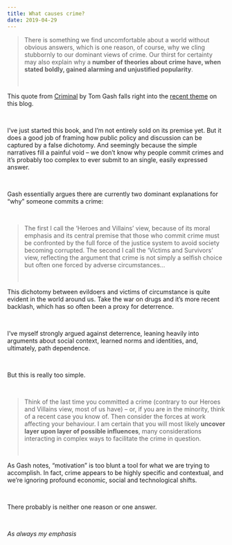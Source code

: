 ```yaml
---
title: What causes crime?
date: 2019-04-29
---
```


<!--kg-card-begin: html--><blockquote><p>There is something we find uncomfortable about a world without obvious answers, which is one reason, of course, why we cling stubbornly to our dominant views of crime. Our thirst for certainty may also explain why a <strong>number of theories about crime have, when stated boldly, gained alarming and unjustified popularity</strong>.</p><br></blockquote>
<p>This quote from <a href="https://www.worldcat.org/title/criminal-the-truth-about-why-people-do-bad-things/oclc/976424912&amp;referer=brief_results">Criminal</a> by Tom Gash falls right into the <a href="https://joshnicholas.com/there-probably-isnt-one-reason/">recent theme</a> on this blog.</p><br>
<p>I’ve just started this book, and I’m not entirely sold on its premise yet. But it does a good job of framing how public policy and discussion can be captured by a false dichotomy. And seemingly because the simple narratives fill a painful void &#8211; we don’t know why people commit crimes and it’s probably too complex to ever submit to an single, easily expressed answer.</p><br>
<p>Gash essentially argues there are currently two dominant explanations for “why” someone commits a crime:</p><br>
<blockquote><p>The first I call the ‘Heroes and Villains’ view, because of its moral emphasis and its central premise that those who commit crime must be confronted by the full force of the justice system to avoid society becoming corrupted. The second I call the ‘Victims and Survivors’ view, reflecting the argument that crime is not simply a selfish choice but often one forced by adverse circumstances&#8230;</p><br></blockquote>
<p>This dichotomy between evildoers and victims of circumstance is quite evident in the world around us. Take the war on drugs and it’s more recent backlash, which has so often been a proxy for deterrence.</p><br>
<p>I’ve myself strongly argued against deterrence, leaning heavily into arguments about social context, learned norms and identities, and, ultimately, path dependence.</p><br>
<p>But this is really too simple.</p><br>
<blockquote><p>Think of the last time you committed a crime (contrary to our Heroes and Villains view, most of us have) – or, if you are in the minority, think of a recent case you know of. Then consider the forces at work affecting your behaviour. I am certain that you will most likely <b>uncover layer upon layer of possible influences</b>, many considerations interacting in complex ways to facilitate the crime in question.</p><br></blockquote>
<p>As Gash notes, “motivation” is too blunt a tool for what we are trying to accomplish. In fact, crime appears to be highly specific and contextual, and we’re ignoring profound economic, social and technological shifts.</p><br>
<p>There probably is neither one reason or one answer.</p><br>
<p><em>As always my emphasis</em></p><br>
<!--kg-card-end: html-->